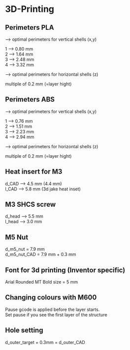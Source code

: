 # 3D-Printing  
## Perimeters PLA
--> optimal perimeters for vertical shells (x,y)

1 --> 0.80 mm  
2 --> 1.64 mm  
3 --> 2.48 mm  
4 --> 3.32 mm    

--> optimal perimeters for horizontal shells (z)

multiple of 0.2 mm (=layer hight)

## Perimeters ABS
--> optimal perimeters for vertical shells (x,y)

1 --> 0.76 mm  
2 --> 1.51 mm  
3 --> 2.23 mm  
4 --> 2.94 mm    

--> optimal perimeters for horizontal shells (z)

multiple of 0.2 mm (=layer hight)

## Heat insert for M3
d_CAD --> 4.5 mm (4.4 mm)  
l_CAD --> 5.8 mm (3d jake heat inset)  

## M3 SHCS screw
d_head --> 5.5 mm  
l_head --> 3.0 mm  

## M5 Nut
d_m5_nut = 7.9 mm  
d_m5_nut_CAD = 7.9 mm + 0.3 mm  

## Font for 3d printing (Inventor specific)
Arial Rounded MT Bold
size = 5 mm

## Changing colours with M600
Pause gcode is applied before the layer starts.  
Set pause if you see the first layer of the structure

## Hole setting
d_outer_target + 0.3mm = d_outer_CAD

